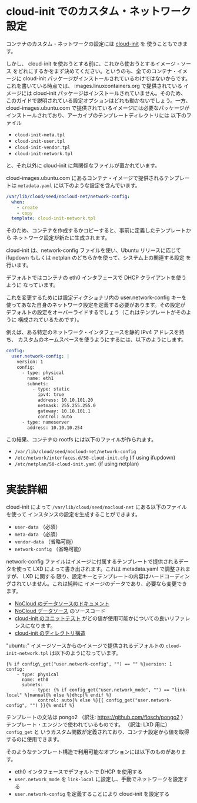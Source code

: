 # cloud-init でのカスタム・ネットワーク設定 <!-- Custom network configuration with cloud-init -->

コンテナのカスタム・ネットワークの設定には [cloud-init](https://launchpad.net/cloud-init) を
使うこともできます。
<!--
[cloud-init](https://launchpad.net/cloud-init) may be used for custom network configuration of containers.
-->

しかし、 cloud-init を使おうとする前に、これから使おうとするイメージ・ソース
をどれにするかをまず決めてください。というのも、全てのコンテナ・イメージに
cloud-init パッケージがインストールされているわけではないからです。
これを書いている時点では、 images.linuxcontainers.org で提供されている
イメージには cloud-init パッケージはインストールされていません。そのため、
このガイドで説明されている設定オプションはどれも動かないでしょう。一方、
cloud-images.ubuntu.com で提供されているイメージには必要なパッケージが
インストールされており、アーカイブのテンプレートディレクトリには
以下のファイル
<!--
Before trying to use it, however, first determine which image source you are
about to use as not all container images have cloud-init package installed.
At the time of writing, images provided at images.linuxcontainers.org do not
have the cloud-init package installed, therefore, any of the configuration
options mentioned in this guide will not work. On the contrary, images
provided at cloud-images.ubuntu.com have the necessary package installed
and also have a templates directory in their archive populated with
-->

 * `cloud-init-meta.tpl`
 * `cloud-init-user.tpl`
 * `cloud-init-vendor.tpl`
 * `cloud-init-network.tpl`

と、それ以外に cloud-init に無関係なファイルが置かれています。
<!--
and others not related to cloud-init.
-->

cloud-images.ubuntu.com にあるコンテナ・イメージで提供されるテンプレートは
`metadata.yaml` に以下のような設定を含んでいます。
<!--
Templates provided with container images at cloud-images.ubuntu.com have
the following in their `metadata.yaml`:
-->

```yaml
/var/lib/cloud/seed/nocloud-net/network-config:
  when:
    - create
    - copy
  template: cloud-init-network.tpl
```

そのため、コンテナを作成するかコピーすると、事前に定義したテンプレートから
ネットワーク設定が新たに生成されます。
<!--
Therefore, either when you create or copy a container it gets a newly rendered
network configuration from a pre-defined template.
-->

cloud-init は、network-config ファイルを使い、Ubuntu リリースに応じて
ifupdown もしくは netplan のどちらかを使って、システム上の関連する設定
を行います。
<!--
cloud-init uses the network-config file to render the relevant network
configuration on the system using either ifupdown or netplan depending
on the Ubuntu release.
-->

デフォルトではコンテナの eth0 インタフェースで DHCP クライアントを使うように
なっています。
<!--
The default behavior is to use a DHCP client on a container's eth0 interface.
-->

これを変更するためには設定ディクショナリ内の user.network-config キーを
使ってあなた自身のネットワーク設定を定義する必要があります。その設定が
デフォルトの設定をオーバーライドするでしょう（これはテンプレートがそのように
構成されているためです）。
<!--
In order to change this you need to define your own network configuration
using user.network-config key in the config dictionary which will override
the default configuration (this is due to how the template is structured).
-->

例えば、ある特定のネットワーク・インタフェースを静的 IPv4 アドレスを持ち、
カスタムのネームスペースを使うようにするには、以下のようにします。
<!--
For example, to configure a specific network interface with a static IPv4
address and also use a custom nameserver use
-->

```yaml
config:
  user.network-config: |
    version: 1
    config:
      - type: physical
        name: eth1
        subnets:
          - type: static
            ipv4: true
            address: 10.10.101.20
            netmask: 255.255.255.0
            gateway: 10.10.101.1
            control: auto
      - type: nameserver
        address: 10.10.10.254
```

この結果、コンテナの rootfs には以下のファイルが作られます。
<!--
A container's rootfs will contain the following files as a result:
-->

 * `/var/lib/cloud/seed/nocloud-net/network-config`
 * `/etc/network/interfaces.d/50-cloud-init.cfg` (if using ifupdown)
 * `/etc/netplan/50-cloud-init.yaml` (if using netplan)

# 実装詳細 <!-- Implementation Details -->

cloud-init によって `/var/lib/cloud/seed/nocloud-net` にある以下のファイルを使って
インスタンスの設定を生成することができます。
<!--
cloud-init allows you to seed instance configuration using the following files
located at `/var/lib/cloud/seed/nocloud-net`:
-->

 * `user-data` （必須） <!-- (required) -->
 * `meta-data` （必須） <!-- (required) -->
 * `vendor-data` （省略可能） <!-- (optional) -->
 * `network-config` （省略可能） <!-- (optional) -->

network-config ファイルはイメージに付属するテンプレートで提供されるデータを使って
LXD によって書き出されます。これは metadata.yaml で調整されますが、 LXD に関する
限り、設定キーとテンプレートの内容はハードコーディングされていません。これは純粋に
イメージのデータであり、必要なら変更できます。
<!--
The network-config file is written to by lxd using data provided in templates
that come with an image. This is governed by metadata.yaml but naming of the
configuration keys and template content is not hard-coded as far as lxd is
concerned - this is purely image data that can be modified if needed.
-->

 * [NoCloud のデータソースのドキュメント](https://cloudinit.readthedocs.io/en/latest/topics/datasources/nocloud.html) <!-- [NoCloud data source documentation](https://cloudinit.readthedocs.io/en/latest/topics/datasources/nocloud.html) -->
 * [NoCloud データソース](https://git.launchpad.net/cloud-init/tree/cloudinit/sources/DataSourceNoCloud.py) のソースコード <!-- The source code for [NoCloud data source](https://git.launchpad.net/cloud-init/tree/cloudinit/sources/DataSourceNoCloud.py) -->
 * [cloud-init のユニットテスト](https://git.launchpad.net/cloud-init/tree/tests/unittests/test_datasource/test_nocloud.py#n163) がどの値が使用可能かについての良いリファレンスになります。 <!-- A good reference on which values you can use are [unit tests for cloud-init](https://git.launchpad.net/cloud-init/tree/tests/unittests/test_datasource/test_nocloud.py#n163) -->
 * [cloud-init のディレクトリ構造](https://cloudinit.readthedocs.io/en/latest/topics/dir_layout.html) <!-- [cloud-init directory layout](https://cloudinit.readthedocs.io/en/latest/topics/dir_layout.html) -->

"ubuntu:" イメージソースからのイメージで提供されるデフォルトの `cloud-init-network.tpl`
は以下のようになっています。
<!--
A default `cloud-init-network.tpl` provided with images from the "ubuntu:" image
source looks like this:
-->

```
{% if config\_get("user.network-config", "") == "" %}version: 1
config:
    - type: physical
      name: eth0
      subnets:
          - type: {% if config_get("user.network_mode", "") == "link-local" %}manual{% else %}dhcp{% endif %}
            control: auto{% else %}{{ config_get("user.network-config", "") }}{% endif %}
```

テンプレートの文法は pongo2 （訳注: https://github.com/flosch/pongo2 ）
テンプレート・エンジンで使われているものです。 （訳注: LXD 用に） `config_get` と
いうカスタム関数が定義されており、コンテナ設定から値を取得するのに使用できます。
<!--
The template syntax is the one used in the pongo2 template engine. A custom
`config_get` function is defined to retrieve values from a container
configuration.
-->

そのようなテンプレート構造で利用可能なオプションには以下のものがあります。
<!--
Options available with such a template structure:
-->

 * eth0 インタフェースでデフォルトで DHCP を使用する <!-- Use DHCP by default on your eth0 interface; -->
 * `user.network_mode` を `link-local` に設定し、手動でネットワークを設定する <!-- Set `user.network_mode` to `link-local` and configure networking by hand; -->
 * `user.network-config` を定義することにより cloud-init を設定する <!-- Seed cloud-init by defining `user.network-config`. -->

